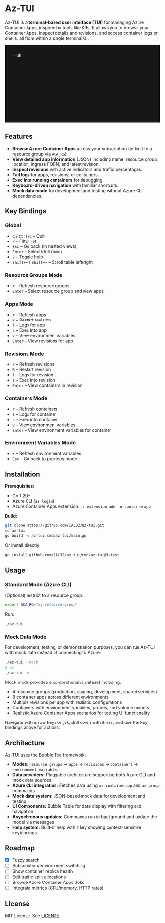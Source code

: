# Az-TUI

Az-TUI is a **terminal-based user interface (TUI)** for managing Azure Container Apps, inspired by tools like K9s. It allows you to browse your Container Apps, inspect details and revisions, and access container logs or shells, all from within a single terminal UI.

![Demo](demo.gif)

## Features

- **Browse Azure Container Apps** across your subscription (or limit to a resource group via `ACA_RG`).
- **View detailed app information** (JSON) including name, resource group, location, ingress FQDN, and latest revision.
- **Inspect revisions** with active indicators and traffic percentages.
- **Tail logs** for apps, revisions, or containers.
- **Exec into running containers** for debugging.
- **Keyboard-driven navigation** with familiar shortcuts.
- **Mock data mode** for development and testing without Azure CLI dependencies.

## Key Bindings

### Global

- `q` / `Ctrl+C` – Quit
- `/` – Filter list
- `Esc` – Go back (in nested views)
- `Enter` – Select/drill down
- `?` – Toggle help
- `Shift+←` / `Shift+→` – Scroll table left/right

### Resource Groups Mode

- `r` – Refresh resource groups
- `Enter` – Select resource group and view apps

### Apps Mode

- `r` – Refresh apps
- `R` – Restart revision
- `l` – Logs for app
- `s` – Exec into app
- `v` – View environment variables
- `Enter` – View revisions for app

### Revisions Mode

- `r` – Refresh revisions
- `R` – Restart revision
- `l` – Logs for revision
- `s` – Exec into revision
- `Enter` – View containers in revision

### Containers Mode

- `r` – Refresh containers
- `l` – Logs for container
- `s` – Exec into container
- `v` – View environment variables
- `Enter` – View environment variables for container

### Environment Variables Mode

- `r` – Refresh environment variables
- `Esc` – Go back to previous mode

## Installation

**Prerequisites:**

- Go 1.20+
- Azure CLI (`az login`)
- Azure Container Apps extension: `az extension add -n containerapp`

**Build:**

```bash
git clone https://github.com/IAL32/az-tui.git
cd az-tui
go build -o az-tui cmd/az-tui/main.go
```

Or install directly:

```bash
go install github.com/IAL32/az-tui/cmd/az-tui@latest
```

## Usage

### Standard Mode (Azure CLI)

(Optional) restrict to a resource group:

```bash
export ACA_RG="my-resource-group"
```

Run:

```bash
./az-tui
```

### Mock Data Mode

For development, testing, or demonstration purposes, you can run Az-TUI with mock data instead of connecting to Azure:

```bash
./az-tui --mock
# or
./az-tui -m
```

Mock mode provides a comprehensive dataset including:
- 4 resource groups (production, staging, development, shared services)
- 8 container apps across different environments
- Multiple revisions per app with realistic configurations
- Containers with environment variables, probes, and volume mounts
- Realistic Azure Container Apps scenarios for testing UI functionality

Navigate with arrow keys or `j`/`k`, drill down with `Enter`, and use the key bindings above for actions.

## Architecture

Az-TUI uses the [Bubble Tea](https://github.com/charmbracelet/bubbletea) framework:

- **Modes:** `resource groups` → `apps` → `revisions` → `containers` → `environment variables`
- **Data providers:** Pluggable architecture supporting both Azure CLI and mock data sources
- **Azure CLI integration:** Fetches data using `az containerapp` and `az group` commands
- **Mock data system:** JSON-based mock data for development and testing
- **UI Components:** Bubble Table for data display with filtering and navigation
- **Asynchronous updates:** Commands run in background and update the model via messages
- **Help system:** Built-in help with `?` key showing context-sensitive keybindings

## Roadmap

- [x] Fuzzy search
- [ ] Subscription/environment switching
- [ ] Show container replica health
- [ ] Edit traffic split allocations
- [ ] Browse Azure Container Apps Jobs
- [ ] Integrate metrics (CPU/memory, HTTP rates)

## License

MIT License. See [LICENSE](./LICENSE).
